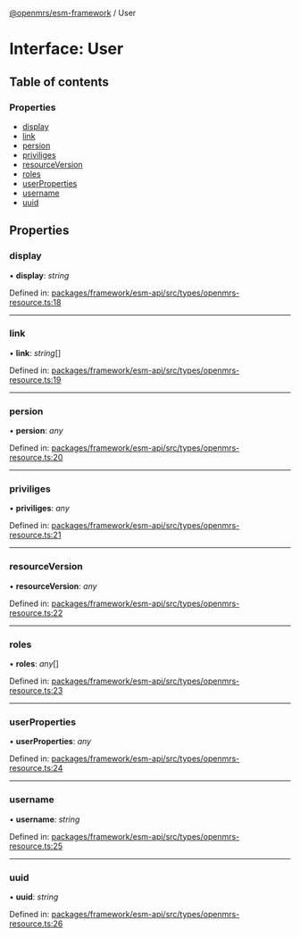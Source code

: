 [@openmrs/esm-framework](../API.md) / User

# Interface: User

## Table of contents

### Properties

- [display](user.md#display)
- [link](user.md#link)
- [persion](user.md#persion)
- [priviliges](user.md#priviliges)
- [resourceVersion](user.md#resourceversion)
- [roles](user.md#roles)
- [userProperties](user.md#userproperties)
- [username](user.md#username)
- [uuid](user.md#uuid)

## Properties

### display

• **display**: *string*

Defined in: [packages/framework/esm-api/src/types/openmrs-resource.ts:18](https://github.com/openmrs/openmrs-esm-core/blob/master/packages/framework/esm-api/src/types/openmrs-resource.ts#L18)

___

### link

• **link**: *string*[]

Defined in: [packages/framework/esm-api/src/types/openmrs-resource.ts:19](https://github.com/openmrs/openmrs-esm-core/blob/master/packages/framework/esm-api/src/types/openmrs-resource.ts#L19)

___

### persion

• **persion**: *any*

Defined in: [packages/framework/esm-api/src/types/openmrs-resource.ts:20](https://github.com/openmrs/openmrs-esm-core/blob/master/packages/framework/esm-api/src/types/openmrs-resource.ts#L20)

___

### priviliges

• **priviliges**: *any*

Defined in: [packages/framework/esm-api/src/types/openmrs-resource.ts:21](https://github.com/openmrs/openmrs-esm-core/blob/master/packages/framework/esm-api/src/types/openmrs-resource.ts#L21)

___

### resourceVersion

• **resourceVersion**: *any*

Defined in: [packages/framework/esm-api/src/types/openmrs-resource.ts:22](https://github.com/openmrs/openmrs-esm-core/blob/master/packages/framework/esm-api/src/types/openmrs-resource.ts#L22)

___

### roles

• **roles**: *any*[]

Defined in: [packages/framework/esm-api/src/types/openmrs-resource.ts:23](https://github.com/openmrs/openmrs-esm-core/blob/master/packages/framework/esm-api/src/types/openmrs-resource.ts#L23)

___

### userProperties

• **userProperties**: *any*

Defined in: [packages/framework/esm-api/src/types/openmrs-resource.ts:24](https://github.com/openmrs/openmrs-esm-core/blob/master/packages/framework/esm-api/src/types/openmrs-resource.ts#L24)

___

### username

• **username**: *string*

Defined in: [packages/framework/esm-api/src/types/openmrs-resource.ts:25](https://github.com/openmrs/openmrs-esm-core/blob/master/packages/framework/esm-api/src/types/openmrs-resource.ts#L25)

___

### uuid

• **uuid**: *string*

Defined in: [packages/framework/esm-api/src/types/openmrs-resource.ts:26](https://github.com/openmrs/openmrs-esm-core/blob/master/packages/framework/esm-api/src/types/openmrs-resource.ts#L26)
